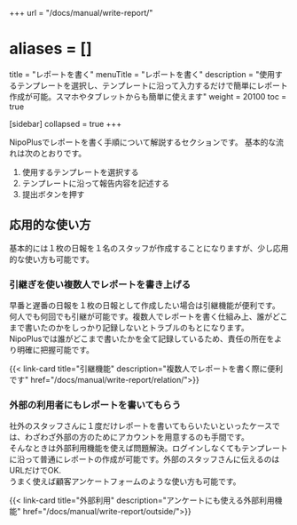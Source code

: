 +++
url = "/docs/manual/write-report/"
# aliases = []
title = "レポートを書く"
menuTitle = "レポートを書く"
description = "使用するテンプレートを選択し、テンプレートに沿って入力するだけで簡単にレポート作成が可能。スマホやタブレットからも簡単に使えます"
weight = 20100
toc = true

[sidebar]
collapsed = true
+++

NipoPlusでレポートを書く手順について解説するセクションです。
基本的な流れは次のとおりです。

1. 使用するテンプレートを選択する
2. テンプレートに沿って報告内容を記述する
3. 提出ボタンを押す

## 応用的な使い方

基本的には１枚の日報を１名のスタッフが作成することになりますが、少し応用的な使い方も可能です。

### 引継ぎを使い複数人でレポートを書き上げる

早番と遅番の日報を１枚の日報として作成したい場合は引継機能が便利です。  
何人でも何回でも引継が可能です。複数人でレポートを書く仕組み上、誰がどこまで書いたのかをしっかり記録しないとトラブルのもとになります。  
NipoPlusでは誰がどこまで書いたかを全て記録しているため、責任の所在をより明確に把握可能です。

{{< link-card title="引継機能"  description="複数人でレポートを書く際に便利です" href="/docs/manual/write-report/relation/">}}

### 外部の利用者にもレポートを書いてもらう

社外のスタッフさんに１度だけレポートを書いてもらいたいといったケースでは、わざわざ外部の方のためにアカウントを用意するのも手間です。  
そんなときは外部利用機能を使えば問題解決。ログインしなくてもテンプレートに沿って普通にレポートの作成が可能です。外部のスタッフさんに伝えるのはURLだけでOK.  
うまく使えば顧客アンケートフォームのような使い方も可能です。

{{< link-card title="外部利用"  description="アンケートにも使える外部利用機能" href="/docs/manual/write-report/outside/">}}
